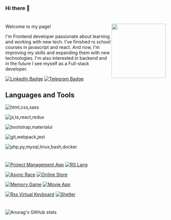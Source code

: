 ### Hi there 👋
 #
 <img src='https://user-images.githubusercontent.com/74038190/216649426-0c2ee152-84d8-4707-85c4-27a378d2f78a.gif' height=170 align='right'>
 Welcome to my page!
 
 I'm Frontend developer passionate about learning and working with new tech. I've finished rs school courses in javascript and react. And now, I'm improving my skills and expanding them with new technologies. I'm also interested in backend and in the future I see myself as a Full-stack developer.
 
 [![LinkedIn Badge](https://img.shields.io/badge/LinkedIn-0077B5?style=for-the-badge&logo=linkedin&logoColor=white)](https://www.linkedin.com/in/gleb-roskin-a313a625a/)  [![Telegram Badge](https://img.shields.io/badge/Telegram-2CA5E0?style=for-the-badge&logo=telegram&logoColor=white)](https://t.me/yolftux)
 

 ## Languages and Tools
![html,css,sass](https://skillicons.dev/icons?i=html,css,sass)

![js,ts,react,redux](https://skillicons.dev/icons?i=js,ts,react,redux)

![bootstrap,materialui](https://skillicons.dev/icons?i=bootstrap,materialui)

![git,webpack,jest](https://skillicons.dev/icons?i=git,webpack,jest)

![php,py,mysql,linux,bash,docker](https://skillicons.dev/icons?i=php,py,mysql,linux,bash,docker)

#
[![Project Management App](https://github-readme-stats.vercel.app/api/pin/?username=rincewizz&repo=project-management-app)](https://github.com/rincewizz/project-management-app)  [![RS Lang](https://github-readme-stats.vercel.app/api/pin/?username=rincewizz&repo=rs-lang)](https://github.com/rincewizz/rs-lang)  

[![Async Race](https://github-readme-stats.vercel.app/api/pin/?username=rincewizz&repo=async-race)](https://github.com/rincewizz/async-race)   [![Online Store](https://github-readme-stats.vercel.app/api/pin/?username=rincewizz&repo=online-store)](https://github.com/rincewizz/online-store)

[![Memory Game](https://github-readme-stats.vercel.app/api/pin/?username=rincewizz&repo=memory-game)](https://github.com/rincewizz/memory-game)  [![Movie App](https://github-readme-stats.vercel.app/api/pin/?username=rincewizz&repo=movie-app)](https://github.com/rincewizz/movie-app)

[![Rss Virtual Keyboard](https://github-readme-stats.vercel.app/api/pin/?username=rincewizz&repo=rss-virtual-keyboard)](https://github.com/rincewizz/rss-virtual-keyboard)  [![Shelter](https://github-readme-stats.vercel.app/api/pin/?username=rincewizz&repo=shelter)](https://github.com/rincewizz/shelter) 

#
![Anurag's GitHub stats](https://github-readme-stats.vercel.app/api?username=rincewizz&show_icons=true)

<!--
**rincewizz/rincewizz** is a ✨ _special_ ✨ repository because its `README.md` (this file) appears on your GitHub profile.

Here are some ideas to get you started:

- 🔭 I’m currently working on ...
- 🌱 I’m currently learning ...
- 👯 I’m looking to collaborate on ...
- 🤔 I’m looking for help with ...
- 💬 Ask me about ...
- 📫 How to reach me: ...
- 😄 Pronouns: ...
- ⚡ Fun fact: ...
-->
